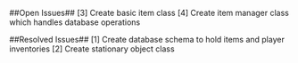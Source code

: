 ##Open Issues##
[3] Create basic item class
[4] Create item manager class which handles database operations

##Resolved Issues##
[1] Create database schema to hold items and player inventories
[2] Create stationary object class